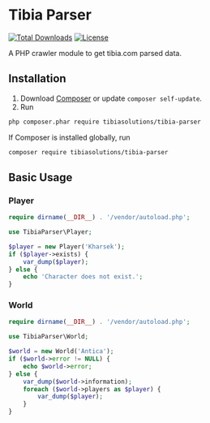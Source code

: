 # Tibia Parser

[![Total Downloads](https://img.shields.io/packagist/dt/tibiasolutions/tibia-parser.svg?style=flat-square)](https://packagist.org/packages/tibiasolutions/tibia-parser)
[![License](https://img.shields.io/packagist/l/tibiasolutions/tibia-parser.svg?style=flat-square)](https://packagist.org/packages/tibiasolutions/tibia-parser)

A PHP crawler module to get tibia.com parsed data.  

## Installation

1. Download [Composer](http://getcomposer.org/doc/00-intro.md) or update `composer self-update`.
2. Run
```bash
php composer.phar require tibiasolutions/tibia-parser
```

If Composer is installed globally, run
```bash
composer require tibiasolutions/tibia-parser
```

## Basic Usage

### Player
```php
require dirname(__DIR__) . '/vendor/autoload.php';

use TibiaParser\Player;

$player = new Player('Kharsek');
if ($player->exists) {
	var_dump($player);
} else {
	echo 'Character does not exist.';
}
```

### World
```php
require dirname(__DIR__) . '/vendor/autoload.php';

use TibiaParser\World;

$world = new World('Antica');
if ($world->error != NULL) {
	echo $world->error;
} else {
	var_dump($world->information);
	foreach ($world->players as $player) {
		var_dump($player);
	}
}
```
